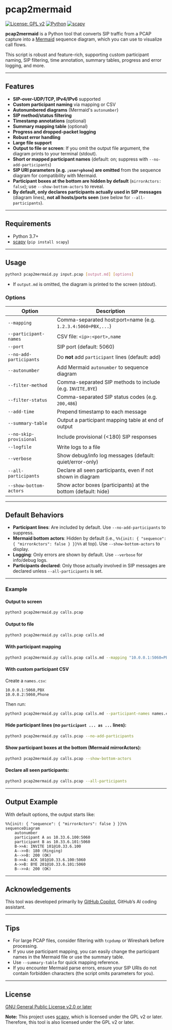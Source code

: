 # pcap2mermaid

[![License: GPL v2](https://img.shields.io/badge/License-GPL_v2-blue.svg)](LICENSE)
[![Python](https://img.shields.io/badge/Python-3.7%2B-blue.svg)](https://www.python.org/)
[![scapy](https://img.shields.io/badge/scapy-GPL%20v2%2B-blue)](https://github.com/secdev/scapy)

**pcap2mermaid** is a Python tool that converts SIP traffic from a PCAP capture into a [Mermaid](https://mermaid-js.github.io/mermaid/#/sequenceDiagram) sequence diagram, which you can use to visualize call flows.

This script is robust and feature-rich, supporting custom participant naming, SIP filtering, time annotation, summary tables, progress and error logging, and more.

---

## Features

- **SIP-over-UDP/TCP, IPv4/IPv6** supported
- **Custom participant naming** via mapping or CSV
- **Autonumbered diagrams** (Mermaid's `autonumber`)
- **SIP method/status filtering**
- **Timestamp annotations** (optional)
- **Summary mapping table** (optional)
- **Progress and dropped-packet logging**
- **Robust error handling**
- **Large file support**
- **Output to file or screen**: If you omit the output file argument, the diagram prints to your terminal (stdout).
- **Short or mapped participant names** (default: on; suppress with `--no-add-participants`)
- **SIP URI parameters (e.g. `;user=phone`) are omitted** from the sequence diagram for compatibility with Mermaid.
- **Participant boxes at the bottom are hidden by default** (`mirrorActors: false`); use `--show-bottom-actors` to reveal.
- **By default, only declares participants actually used in SIP messages** (diagram lines), **not all hosts/ports seen** (see below for `--all-participants`).

---

## Requirements

- Python 3.7+
- [scapy](https://pypi.org/project/scapy/) (`pip install scapy`)

---

## Usage

```sh
python3 pcap2mermaid.py input.pcap [output.md] [options]
```

- If `output.md` is omitted, the diagram is printed to the screen (stdout).

### Options

| Option                | Description                                                  |
|-----------------------|-------------------------------------------------------------|
| `--mapping`           | Comma-separated host:port=name (e.g. `1.2.3.4:5060=PBX,...`)|
| `--participant-names` | CSV file: `<ip>:<port>,name`                                |
| `--port`              | SIP port (default: 5060)                                    |
| `--no-add-participants`| Do **not** add `participant` lines (default: add)          |
| `--autonumber`        | Add Mermaid `autonumber` to sequence diagram                |
| `--filter-method`     | Comma-separated SIP methods to include (e.g. `INVITE,BYE`)  |
| `--filter-status`     | Comma-separated SIP status codes (e.g. `200,486`)           |
| `--add-time`          | Prepend timestamp to each message                           |
| `--summary-table`     | Output a participant mapping table at end of output         |
| `--no-skip-provisional`| Include provisional (<180) SIP responses                   |
| `--logfile`           | Write logs to a file                                        |
| `--verbose`           | Show debug/info log messages (default: quiet/error-only)    |
| `--all-participants`  | Declare all seen participants, even if not shown in diagram |
| `--show-bottom-actors`| Show actor boxes (participants) at the bottom (default: hide)|

---

## Default Behaviors

- **Participant lines**: Are included by default. Use `--no-add-participants` to suppress.
- **Mermaid bottom actors**: Hidden by default (i.e., `%%{init: { "sequence": { "mirrorActors": false } }}%%` at top). Use `--show-bottom-actors` to display.
- **Logging**: Only errors are shown by default. Use `--verbose` for info/debug logs.
- **Participants declared**: Only those actually involved in SIP messages are declared unless `--all-participants` is set.

---

### Example

#### Output to screen

```sh
python3 pcap2mermaid.py calls.pcap
```

#### Output to file

```sh
python3 pcap2mermaid.py calls.pcap calls.md
```

#### With participant mapping

```sh
python3 pcap2mermaid.py calls.pcap calls.md --mapping "10.0.0.1:5060=PBX,10.0.0.2:5060=Phone"
```

#### With custom participant CSV

Create a `names.csv`:
```
10.0.0.1:5060,PBX
10.0.0.2:5060,Phone
```

Then run:
```sh
python3 pcap2mermaid.py calls.pcap calls.md --participant-names names.csv
```

#### Hide participant lines (no `participant ... as ...` lines):

```sh
python3 pcap2mermaid.py calls.pcap --no-add-participants
```

#### Show participant boxes at the bottom (Mermaid mirrorActors):

```sh
python3 pcap2mermaid.py calls.pcap --show-bottom-actors
```

#### Declare all seen participants:

```sh
python3 pcap2mermaid.py calls.pcap --all-participants
```

---

## Output Example

With default options, the output starts like:

```mermaid
%%{init: { "sequence": { "mirrorActors": false } }}%%
sequenceDiagram
    autonumber
    participant A as 10.33.6.100:5060
    participant B as 10.33.6.101:5060
    B->>A: INVITE 101@10.33.6.100
    A-->>B: 180 (Ringing)
    A-->>B: 200 (OK)
    B->>A: ACK 101@10.33.6.100:5060
    A->>B: BYE 201@10.33.6.101:5060
    B-->>A: 200 (OK)
```

---

## Acknowledgements

This tool was developed primarily by [GitHub Copilot](https://github.com/features/copilot), GitHub’s AI coding assistant.

---

## Tips

- For large PCAP files, consider filtering with `tcpdump` or Wireshark before processing.
- If you use participant mapping, you can easily change the participant names in the Mermaid file or use the summary table.
- Use `--summary-table` for quick mapping reference.
- If you encounter Mermaid parse errors, ensure your SIP URIs do not contain forbidden characters (the script omits parameters for you).

---

## License

[GNU General Public License v2.0 or later](LICENSE)

**Note:** This project uses [scapy](https://github.com/secdev/scapy), which is licensed under the GPL v2 or later. Therefore, this tool is also licensed under the GPL v2 or later.
